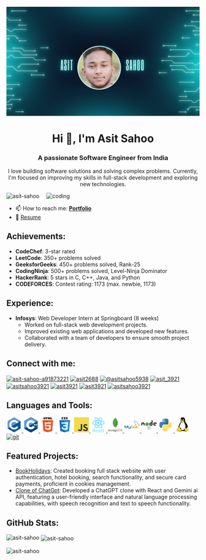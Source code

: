 ![logo](banner.png)

<h1 align="center">Hi 👋, I'm Asit Sahoo</h1>
<h3 align="center">A passionate Software Engineer from India</h3>
<p align="center">I love building software solutions and solving complex problems. Currently, I'm focused on improving my skills in full-stack development and exploring new technologies.</p>

<img align="right" alt="coding" width="400" src="https://user-images.githubusercontent.com/55389276/140866485-8fb1c876-9a8f-4d6a-98dc-08c4981eaf70.gif">

<p align="left"> <img src="https://komarev.com/ghpvc/?username=asit-sahoo&label=Profile%20views&color=0e75b6&style=flat" alt="asit-sahoo" /> </p>

- 📫 How to reach me: **[Portfolio](https://asit-sahoo.github.io/asit-portfolio/)**
- 📄 [Resume](https://drive.google.com/file/d/1U7I9lFIqp4L5ES07Xr83wL_rjUo2YOo9/view?usp=sharing)

## Achievements:
- **CodeChef**: 3-star rated
- **LeetCode**: 350+ problems solved
- **GeeksforGeeks**: 450+ problems solved, Rank-25
- **CodingNinja**: 500+ problems solved, Level-Ninja Dominator
- **HackerRank**: 5 stars in C, C++, Java, and Python
- **CODEFORCES**: Contest rating: 1173 (max. newbie, 1173)
  
## Experience:
- **Infosys**: Web Developer Intern at Springboard (8 weeks)
  - Worked on full-stack web development projects.
  - Improved existing web applications and developed new features.
  - Collaborated with a team of developers to ensure smooth project delivery.

## Connect with me:
<p align="left">
<a href="https://linkedin.com/in/asit-sahoo-a91873221" target="blank"><img align="center" src="https://raw.githubusercontent.com/rahuldkjain/github-profile-readme-generator/master/src/images/icons/Social/linked-in-alt.svg" alt="asit-sahoo-a91873221" height="30" width="40" /></a>
<a href="https://instagram.com/asit2688" target="blank"><img align="center" src="https://raw.githubusercontent.com/rahuldkjain/github-profile-readme-generator/master/src/images/icons/Social/instagram.svg" alt="asit2688" height="30" width="40" /></a>
<a href="https://www.youtube.com/@asitsahoo5938" target="blank"><img align="center" src="https://raw.githubusercontent.com/rahuldkjain/github-profile-readme-generator/master/src/images/icons/Social/youtube.svg" alt="@asitsahoo5938" height="30" width="40" /></a>
<a href="https://www.codechef.com/users/asit_3921" target="blank"><img align="center" src="https://cdn.jsdelivr.net/npm/simple-icons@3.1.0/icons/codechef.svg" alt="asit_3921" height="30" width="40" /></a>
<a href="https://www.hackerrank.com/asitsahoo3921" target="blank"><img align="center" src="https://raw.githubusercontent.com/rahuldkjain/github-profile-readme-generator/master/src/images/icons/Social/hackerrank.svg" alt="asitsahoo3921" height="30" width="40" /></a>
<a href="https://codeforces.com/profile/asit3921" target="blank"><img align="center" src="https://raw.githubusercontent.com/rahuldkjain/github-profile-readme-generator/master/src/images/icons/Social/codeforces.svg" alt="asit3921" height="30" width="40" /></a>
<a href="https://www.leetcode.com/asit3921" target="blank"><img align="center" src="https://raw.githubusercontent.com/rahuldkjain/github-profile-readme-generator/master/src/images/icons/Social/leet-code.svg" alt="asit3921" height="30" width="40" /></a>
<a href="https://auth.geeksforgeeks.org/user/asitsahoo3921" target="blank"><img align="center" src="https://raw.githubusercontent.com/rahuldkjain/github-profile-readme-generator/master/src/images/icons/Social/geeks-for-geeks.svg" alt="asitsahoo3921" height="30" width="40" /></a>
</p>

## Languages and Tools:
<p align="left">
  <a href="https://www.cprogramming.com/" target="_blank" rel="noreferrer">
    <img src="https://raw.githubusercontent.com/devicons/devicon/master/icons/c/c-original.svg" alt="c" width="40" height="40"/>
  </a>
  <a href="https://www.w3schools.com/cpp/" target="_blank" rel="noreferrer">
    <img src="https://raw.githubusercontent.com/devicons/devicon/master/icons/cplusplus/cplusplus-original.svg" alt="cplusplus" width="40" height="40"/>
  </a>
  <a href="https://www.w3.org/html/" target="_blank" rel="noreferrer">
    <img src="https://raw.githubusercontent.com/devicons/devicon/master/icons/html5/html5-original-wordmark.svg" alt="html5" width="40" height="40"/>
  </a>
  <a href="https://www.w3schools.com/css/" target="_blank" rel="noreferrer">
    <img src="https://raw.githubusercontent.com/devicons/devicon/master/icons/css3/css3-original-wordmark.svg" alt="css3" width="40" height="40"/>
  </a>
 
  
  <a href="https://developer.mozilla.org/en-US/docs/Web/JavaScript" target="_blank" rel="noreferrer">
    <img src="https://raw.githubusercontent.com/devicons/devicon/master/icons/javascript/javascript-original.svg" alt="javascript" width="40" height="40"/>
  </a>
   <a href="https://reactjs.org/" target="_blank" rel="noreferrer">
    <img src="https://raw.githubusercontent.com/devicons/devicon/master/icons/react/react-original-wordmark.svg" alt="react" width="40" height="40"/>
  </a>
   <a href="https://www.mongodb.com/" target="_blank" rel="noreferrer">
    <img src="https://raw.githubusercontent.com/devicons/devicon/master/icons/mongodb/mongodb-original-wordmark.svg" alt="mongodb" width="40" height="40"/>
  </a>
   <a href="https://www.mysql.com/" target="_blank" rel="noreferrer">
    <img src="https://raw.githubusercontent.com/devicons/devicon/master/icons/mysql/mysql-original-wordmark.svg" alt="mysql" width="40" height="40"/>
  </a>
   <a href="https://nodejs.org" target="_blank" rel="noreferrer">
    <img src="https://raw.githubusercontent.com/devicons/devicon/master/icons/nodejs/nodejs-original-wordmark.svg" alt="nodejs" width="40" height="40"/>
  </a>
  <a href="https://www.python.org" target="_blank" rel="noreferrer">
    <img src="https://raw.githubusercontent.com/devicons/devicon/master/icons/python/python-original.svg" alt="python" width="40" height="40"/>
  </a>
  <a href="https://www.linux.org/" target="_blank" rel="noreferrer">
    <img src="https://raw.githubusercontent.com/devicons/devicon/master/icons/linux/linux-original.svg" alt="linux" width="40" height="40"/>
  </a>
  <a href="https://git-scm.com/" target="_blank" rel="noreferrer">
    <img src="https://www.vectorlogo.zone/logos/git-scm/git-scm-icon.svg" alt="git" width="40" height="40"/>
  </a>
</p>

## Featured Projects:
- [BookHolidays](https://mern-booking-app-z2yv.onrender.com/): Created booking full stack website with user authentication, hotel booking, search functionality,
and secure card payments, proficient in cookies management.
- [Clone of ChatGpt](https://asit-sahoo-mygpt.netlify.app/): Developed a ChatGPT clone with React and Gemini ai API, featuring a user-friendly interface
and natural language processing capabilities, with speech recognition and text to speech functionality.

## GitHub Stats:
<p><img align="left" src="https://github-readme-stats.vercel.app/api/top-langs?username=asit-sahoo&show_icons=true&locale=en&layout=compact" alt="asit-sahoo" /></p>
<p>&nbsp;<img align="center" src="https://github-readme-stats.vercel.app/api?username=asit-sahoo&show_icons=true&locale=en" alt="asit-sahoo" /></p>
<p><img align="center" src="https://github-readme-streak-stats.herokuapp.com/?user=asit-sahoo&" alt="asit-sahoo" /></p>
